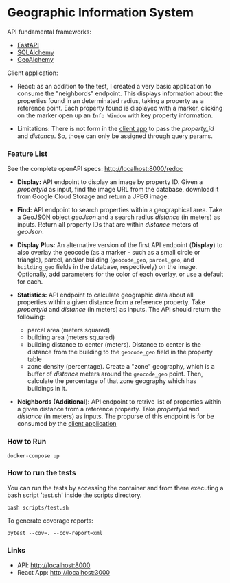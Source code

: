 # Geographic Information System


API fundamental frameworks: 

* [FastAPI](https://fastapi.tiangolo.com/)
* [SQLAlchemy](https://www.sqlalchemy.org/)
* [GeoAlchemy](https://geoalchemy-2.readthedocs.io/en/latest/)


Client application:

* React: as an addition to the test, I created a very basic application to consume the "neighbords" endpoint. This displays information about the properties found in an determinated radius, taking a property as a reference point. Each property found is displayed with a marker, clicking on the marker open up an `Info Window` with key property information.


- Limitations:
There is not form in the [client app](http://localhost:3000/?id=622088210a6f43fca2a1824e8610df03&distance=60000)
 to pass the *property_id* and *distance*. So, those can only be assigned through query params.

### Feature List

See the complete openAPI specs: [http://localhost:8000/redoc](http://localhost:8000/redoc)

* **Display:** API endpoint to display an image by property ID. Given a *propertyId* as input, 
  find the image URL from the database, download it from Google Cloud Storage and return a JPEG image. 
  
* **Find:** API endpoint to search properties within a geographical area. 
  Take a [GeoJSON](https://geojson.org/) object *geoJson* and a search radius *distance* 
  (in meters) as inputs. Return all property IDs that are within *distance* meters of *geoJson*. 
  
* **Display Plus:** An alternative version of the first API endpoint (**Display**) to also 
  overlay the geocode (as a marker - such as a small circle or triangle), parcel, 
  and/or building (`geocode_geo`, `parcel_geo`, and `building_geo` fields in the database, respectively)
  on the image. Optionally, add parameters for the color of each overlay, or use a default for each. 
  
* **Statistics:** API endpoint to calculate geographic data about all properties within a given 
  distance from a reference property. Take *propertyId* and *distance* (in meters) as inputs. 
  The API should return the following:
  * parcel area (meters squared)
  * building area (meters squared)
  * building distance to center (meters). Distance to center is the distance from the 
    building to the `geocode_geo` field in the property table
  * zone density (percentage). Create a "zone" geography, which is a buffer of *distance* 
    meters around the `geocode_geo` point. Then, calculate the percentage of that zone geography 
    which has buildings in it. 

* **Neighbords (Additional):** API endpoint to retrive list of properties within a given 
  distance from a reference property. Take *propertyId* and *distance* (in meters) as inputs.
  The propurse of this endpoint is for be consumed by the [client application](http://localhost:3000/?id=622088210a6f43fca2a1824e8610df03&distance=60000)


### How to Run

```
docker-compose up
```

### How to run the tests
You can run the tests by accessing the container and from there executing a bash script 'test.sh' inside the scripts directory.

```
bash scripts/test.sh
```

To generate coverage reports:

```
pytest --cov=. --cov-report=xml
```
### Links
* API: [http://localhost:8000](http://localhost:8000)
* React App: [http://localhost:3000](http://localhost:3000/?id=622088210a6f43fca2a1824e8610df03&distance=60000)

